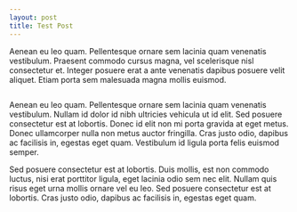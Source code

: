 ```yaml
---
layout: post
title: Test Post
---
```


Aenean eu leo quam. Pellentesque ornare sem lacinia quam venenatis vestibulum. Praesent commodo cursus magna, vel scelerisque nisl consectetur et. Integer posuere erat a ante venenatis dapibus posuere velit aliquet. Etiam porta sem malesuada magna mollis euismod.

<img class="pull" src="../../../../assets/img/me.jpg" alt="" />

Aenean eu leo quam. Pellentesque ornare sem lacinia quam venenatis vestibulum. Nullam id dolor id nibh ultricies vehicula ut id elit. Sed posuere consectetur est at lobortis. Donec id elit non mi porta gravida at eget metus. Donec ullamcorper nulla non metus auctor fringilla. Cras justo odio, dapibus ac facilisis in, egestas eget quam. Vestibulum id ligula porta felis euismod semper.

Sed posuere consectetur est at lobortis. Duis mollis, est non commodo luctus, nisi erat porttitor ligula, eget lacinia odio sem nec elit. Nullam quis risus eget urna mollis ornare vel eu leo. Sed posuere consectetur est at lobortis. Cras justo odio, dapibus ac facilisis in, egestas eget quam.